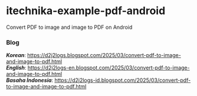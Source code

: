 # itechnika-example-pdf-android
Convert PDF to image and image to PDF on Android

### Blog  
***Korean***: https://d2j2logs.blogspot.com/2025/03/convert-pdf-to-image-and-image-to-pdf.html  
***English***: https://d2j2logs-en.blogspot.com/2025/03/convert-pdf-to-image-and-image-to-pdf.html  
***Basaha Indonesia***: https://d2j2logs-id.blogspot.com/2025/03/convert-pdf-to-image-and-image-to-pdf.html
